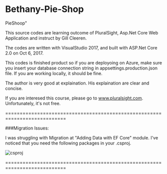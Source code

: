 # Bethany-Pie-Shop
PieShoop"

This source codes are learning outcome of PluralSight, Asp.Net Core Web Application and instruct by Gill Cleeren.

The codes are written with VisualStudio 2017, and built with ASP.Net Core 2.0 on Oct 6, 2017. 


This codes is finished product so if you are deployoing on Azure, make sure you insert your database connection string in appsettings.production.json file. If you are working locally, it should be fine.

The author is very good at explaination. His explaination are clear and concise.

If you are interesed this course, please go to www.pluralsight.com. Unfortunately, it's not free.

===========================================================================

###Migration Issues: 

I was struggling with Migration at "Adding Data with EF Core" module. 
I've noticed that you need the following packages in your .csproj. 

![csproj](https://user-images.githubusercontent.com/15990617/31257842-807635d0-aa97-11e7-84a7-b0c790155171.JPG)


===========================================================================




